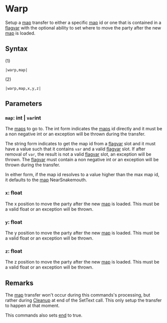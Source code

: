 # Warp

Setup a [map](../../Enums%20and%20IDs/Maps.md) transfer to either a specific [map](../../Enums%20and%20IDs/Maps.md) id or one that is contained in a [flagvar](../../Flags%20arrays/flagvar.md) with the optional ability to set where to move the party after the new [map](../../Enums%20and%20IDs/Maps.md) is loaded.

## Syntax

(1)

````
|warp,map|
````

(2)

````
|warp,map,x,y,z|
````

## Parameters

### `map`: int | `var`int

The [maps](../../Enums%20and%20IDs/Maps.md) to go to. The int form indicates the [maps](../../Enums%20and%20IDs/Maps.md) id directly and it must be a non negative int or an exception will be thrown during the transfer. 

The string form indicates to get the map id from a [flagvar](../../Flags%20arrays/flagvar.md) slot and it must have a value such that it contains `var` and a valid [flagvar](../../Flags%20arrays/flagvar.md) slot. If after removal of `var`, the result is not a valid [flagvar](../../Flags%20arrays/flagvar.md) slot, an exception will be thrown. The [flagvar](../../Flags%20arrays/flagvar.md) must contain a non negative int or an exception will be thrown during the transfer.

In either form, if the map id resolves to a value higher than the max map id, it defaults to the [map](../../Enums%20and%20IDs/Maps.md) NearSnakemouth.

### `x`: float

The x position to move the party after the new [map](../../Enums%20and%20IDs/Maps.md) is loaded. This must be a valid float or an exception will be thrown.

### `y`: float

The y position to move the party after the new [map](../../Enums%20and%20IDs/Maps.md) is loaded. This must be a valid float or an exception will be thrown.

### `z`: float

The z position to move the party after the new [map](../../Enums%20and%20IDs/Maps.md) is loaded. This must be a valid float or an exception will be thrown.

## Remarks

The [map](../../Enums%20and%20IDs/Maps.md) transfer won't occur during this commands's processing, but rather during [Cleanup](../Life%20Cycle.md#cleanup) at end of the SetText call. This only setup the transfer to happen at that moment.

This commands also sets [end](End.md) to true.
